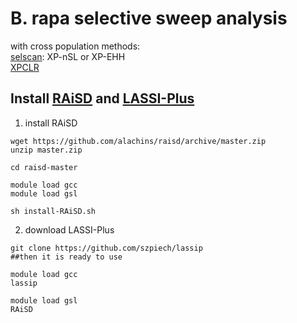 # B. rapa selective sweep analysis

with cross population methods:   
[selscan](https://github.com/szpiech/selscan): XP-nSL or XP-EHH   
[XPCLR](https://github.com/hardingnj/xpclr)    













## Install [RAiSD](https://github.com/alachins/raisd) and [LASSI-Plus](https://github.com/szpiech/lassip)
1. install RAiSD
```
wget https://github.com/alachins/raisd/archive/master.zip
unzip master.zip

cd raisd-master

module load gcc
module load gsl

sh install-RAiSD.sh
```
2. download LASSI-Plus
```
git clone https://github.com/szpiech/lassip
##then it is ready to use
```

```
module load gcc
lassip 

module load gsl
RAiSD
```
